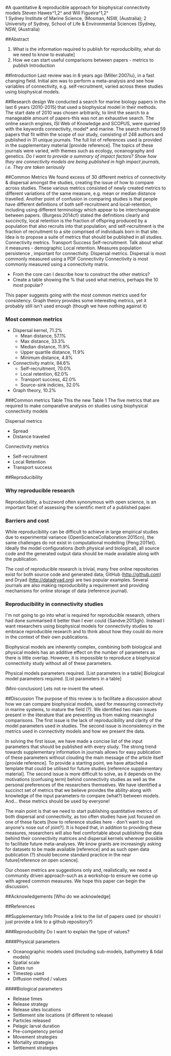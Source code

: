 #A quantitative & reproducible approach for biophysical connectivity models
Steven Hawes^1,2^ and Will Figueira^1,2^  
1 Sydney Institute of Marine Science,  (Mosman, NSW,  (Australia); 2 University of Sydney, School of Life & Environmental Sciences (Sydney, NSW,  (Australia)

##Abstract 
1. What is the information required to publish for reproducibility, what do we need to know to evaluate]
2. How we can start useful comparisons between papers - metrics to publish
Introduction

##Introduction
Last review was in 8 years ago {Miller:2007iu}, in a fast changing field.
Initial aim was to perform a meta-analysis and see how variables of connectivity, e.g. self-recruitment, varied across these studies using biophysical models.

##Research design
We conducted a search for marine biology papers in the last 6 years (2010-2015) that used a biophysical model in their methods. The start date of 2010 was chosen arbitrarily, to limit the search to a manageable amount of papers-this was not an exhaustive search. The online search engines, ISI Web of Knowledge and SCOPUS, were queried with the keywords connectivity, model* and marine. The search returned 59 papers that fit within the scope of our study, consisting of 248 authors and published in 31 unique journals. The full list of references used is provided in the supplementary material [provide reference]. The topics of these journals were varied, with themes such as ecology, oceanography and genetics.
*Do I want to provide a summary of impact factors? Show how they are connectivity models are being published in high impact journals, i.e. They are taken seriously*

##Common Metrics
We found excess of 30 different metrics of connectivity & dispersal amongst the studies, creating the issue of how to compare across studies. These various metrics consisted of newly created metrics to different variations of the same measure, e.g. mean or median distance travelled.
Another point of confusion in comparing studies is that people have different definitions of both self-recruitment and local-retention, including using different terminology which appear to be interchangeable between papers. {Burgess:2014cf}  stated the definitions clearly and succinctly, local retention is the fraction of offspring produced by a population that also recruits into that population; and self-recruitment is the fraction of recruitment to a site comprised of individuals born in that site.
Idea is to propose a suite of metrics that should be published in all studies.
Connectivity metrics.
Transport Success
Self-recruitment. Talk about what it measures - demographic
Local retention. Measures population persistence , important for connectivity.
Dispersal metrics.
Dispersal is most commonly measured using a PDF
Connectivity
Connectivity is most commonly measured using a connectivity matrix.
- From the core can I describe how to construct the other metrics?
- Create a table showing the % that used what metrics, perhaps the 10 most popular?

This paper suggests going with the most common metrics used for consistency. Graph theory provides some interesting metrics, yet it probably still isn't used enough (though we have nothing against it)

### Most common metrics

+ Dispersal kernel, 71.2%
    + Mean distance, 57.1%
    + Max distance, 33.3%
    + Median distance, 11.9%
    + Upper quartile distance, 11.9%
    + Minimum distance, 4.8%
+ Connectivity matrix, 84.6%
    + Self-recruitment, 70.0%
    + Local retention, 62.0%
    + Transport success, 42.0%
    + Source-sink indicies, 32.0%
+ Graph theory, 10.2%

###Common metrics Table
This the new
Table 1 The five metrics that are required to make comparative analysis on studies using biophysical connectivity models

Dispersal metrics
+ Spread
+ Distance traveled

Connectivity metrics
+ Self-recruitment
+ Local Retention
+ Transport success

##Reproducibility

### Why reproducible research
Reproducibility, a buzzword often synonymous with open science, is an important facet of assessing the scientific merit of a published paper. 

### Barriers and cost
While reproducibility can be difficult to achieve in large empirical studies due to experimental variance {OpenScienceCollaboration:2015cn}, the same challenges do not exist in computational modelling {Peng:2011et}. Ideally the  model configurations (both physical and biological), all source code and the generated output data should be made available along with the publication. 

The cost of reproducible research is trivial, many free online repositories exist for both source code and generated data; GitHub (http://github.com) and Dryad (http://datadryad.org) are two popular examples. Several journals are also making reproducibility a requirement and providing mechanisms for online storage of data (reference journal).

### Reproducibility in connectivity studies
I'm not going to go into what is required for reproducible research, others had done summarised it better than I ever could {Sandve:2013gh}. Instead I want researchers using biophysical models for connectivity studies to embrace reproducible research and to think about how they could do more in the context of their own publications.

Biophysical models are inherently complex, combining both biological and physical models has an additive effect on the number of parameters as there is little overlap.  However, it is impossible to reproduce a biophysical connectivity study without all of these parameters.


Physical models parameters required. [List parameters in a table]
Biological model parameters required. [List parameters in a table]


(Mini-conclusion) Lets not re-invent the wheel.

##Discussion
The purpose of this review is to facilitate a discussion about how we can compare biophysical models, used for measuring connectivity in marine systems, to mature the field (?). We identified two main issues present in the literature that are preventing us from making meaningful comparisons. The first issue is the lack of reproducibility and clarity of the model parameters used in studies. The second issue is inconsistency in the metrics used in connectivity models and how we present the data.

In solving the first issue, we have made a concise list of the input parameters that should be published with every study. The strong trend towards supplementary information in journals allows for easy publication of these parameters without clouding the main message of the article itself [provide reference]. To provide a starting point, we have attached a template that could be utilised for future studies [reference supplementary material].
The second issue is more difficult to solve, as it depends on the motivations (confusing term) behind connectivity studies as well as the personal preferences of the researchers themselves. We have identified a succinct set of metrics that we believe provides the ability-along with knowledge of the input parameters-to compare (what?) between models. And… these metrics should be used by everyone!

The main point is that we need to start publishing quantitative metrics of both dispersal and connectivity, as too often studies have just focused on one of these facets [how to reference studies here - don't want to put anyone's nose out of joint?]. It is hoped that, in addition to providing these measures, researchers will also feel comfortable about publishing the data behind their connectivity matrices and dispersal kernels wherever possible to facilitate future meta-analyses. We know grants are increasingly asking for datasets to be made available [reference] and as such open data publication (?) should become standard practice in the near future[reference on open science].

Our chosen metrics are suggestions only and, realistically, we need a community driven approach-such as a workshop-to ensure we come up with agreed common measures. We hope this paper can begin the discussion.

##Acknowledgements
[Who do we acknowledge]

##References

##Supplementary Info
Provide a link to the list of papers used (or should I just provide a link to a github repository?)

###Reproducibility
Do I want to explain the type of values? 

####Physical parameters
+ Oceanographic models used (including sub-models, bathymetry & tidal models)
+ Spatial scale
+ Dates run
+ Timestep used
+ Diffusion method / values

####Biological parameters
+ Release times 
+ Release strategy 
+ Release sites locations 
+ Settlement site locations (if different to release) 
+ Particles released
+ Pelagic larval duration
+ Pre-competency period
+ Movement strategies
+ Mortality strategies
+ Settlement strategies

